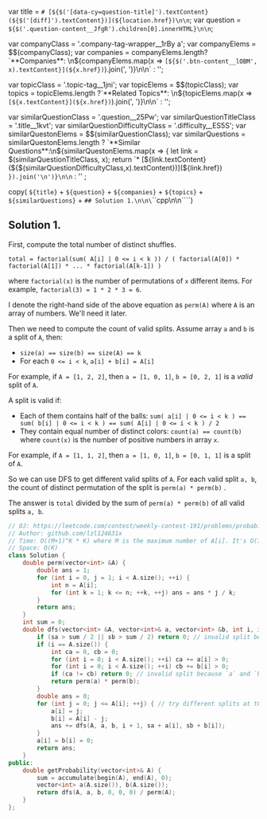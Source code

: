 var title = `# [${$('[data-cy=question-title]').textContent} (${$('[diff]').textContent})](${location.href})\n\n`;
var question = `${$('.question-content__JfgR').children[0].innerHTML}\n\n`;

var companyClass = '.company-tag-wrapper__1rBy a';
var companyElems = $$(companyClass);
var companies = companyElems.length? `**Companies**:  \n${companyElems.map(x => `[${$('.btn-content__lOBM', x).textContent}](${x.href})`).join(', ')}\n\n` : '';

var topicClass = '.topic-tag__1jni';
var topicElems = $$(topicClass);
var topics = topicElems.length ?`**Related Topics**:  \n${topicElems.map(x => `[${x.textContent}](${x.href})`).join(', ')}\n\n` : '';

var similarQuestionClass = '.question__25Pw';
var similarQuestionTitleClass = '.title__1kvt';
var similarQuestionDifficultyClass = '.difficulty__ES5S';
var similarQuestonElems = $$(similarQuestionClass);
var similarQuestions = similarQuestonElems.length ? `**Similar Questions**:\n${similarQuestonElems.map(x => { let link = $(similarQuestionTitleClass, x); return `* [${link.textContent} (${$(similarQuestionDifficultyClass,x).textContent})](${link.href})` }).join('\n')}\n\n` : '' ;

copy(
    `${title}`
    + `${question}`
    + `${companies}`
    + `${topics}`
    + `${similarQuestions}`
    + `## Solution 1.\n\n\`\`\`cpp\n\n\`\`\``)

## Solution 1.

First, compute the total number of distinct shuffles. 

```
total = factorial(sum( A[i] | 0 <= i < k )) / ( factorial(A[0]) * factorial(A[1]) * ... * factorial(A[k-1]) )
```

where `factorial(x)` is the number of permutations of `x` different items. For example, `factorial(3) = 1 * 2 * 3 = 6`.

I denote the right-hand side of the above equation as `perm(A)` where `A` is an array of numbers. We'll need it later.

Then we need to compute the count of valid splits. Assume array `a` and `b` is a split of `A`, then:

* `size(a) == size(b) == size(A) == k`
* For each `0 <= i < k`, `a[i] + b[i] = A[i]`

For example, if `A = [1, 2, 2]`, then `a = [1, 0, 1]`, `b = [0, 2, 1]` is a *valid* split of `A`.

A split is valid if:
* Each of them contains half of the balls: `sum( a[i] | 0 <= i < k ) == sum( b[i] | 0 <= i < k ) == sum( A[i] | 0 <= i < k ) / 2`
* They contain equal number of distinct colors: `count(a) == count(b)` where `count(x)` is the number of positive numbers in array `x`.

For example, if `A = [1, 1, 2]`, then `a = [1, 0, 1]`, `b = [0, 1, 1]` is a split of `A`.

So we can use DFS to get different valid splits of `A`. For each valid split `a, b`, the count of distinct permutation of the split is `perm(a) * perm(b)` .

The answer is `total` divided by the sum of `perm(a) * perm(b)` of all valid splits `a, b`.

```cpp
// OJ: https://leetcode.com/contest/weekly-contest-191/problems/probability-of-a-two-boxes-having-the-same-number-of-distinct-balls/
// Author: github.com/lzl124631x
// Time: O((M+1)^K * K) where M is the maximum number of A[i]. It's O(7^8 * 8) given the constraints of this problem.
// Space: O(K)
class Solution {
    double perm(vector<int> &A) {
        double ans = 1;
        for (int i = 0, j = 1; i < A.size(); ++i) {
            int n = A[i];
            for (int k = 1; k <= n; ++k, ++j) ans = ans * j / k; 
        }
        return ans;
    }
    int sum = 0;
    double dfs(vector<int> &A, vector<int>& a, vector<int> &b, int i, int sa, int sb) {
        if (sa > sum / 2 || sb > sum / 2) return 0; // invalid split because either `a` or `b` takes up more than half of the balls.
        if (i == A.size()) {
            int ca = 0, cb = 0;
            for (int i = 0; i < A.size(); ++i) ca += a[i] > 0;
            for (int i = 0; i < A.size(); ++i) cb += b[i] > 0;
            if (ca != cb) return 0; // invalid split because `a` and `b` don't have the same number of distinct colors.
            return perm(a) * perm(b);
        }
        double ans = 0;
        for (int j = 0; j <= A[i]; ++j) { // try different splits at the `i`-th element, i.e. a[i] + b[i] = A[i]`
            a[i] = j;
            b[i] = A[i] - j;
            ans += dfs(A, a, b, i + 1, sa + a[i], sb + b[i]);
        }
        a[i] = b[i] = 0;
        return ans;
    }
public:
    double getProbability(vector<int>& A) {
        sum = accumulate(begin(A), end(A), 0);
        vector<int> a(A.size()), b(A.size());
        return dfs(A, a, b, 0, 0, 0) / perm(A);
    }
};
```